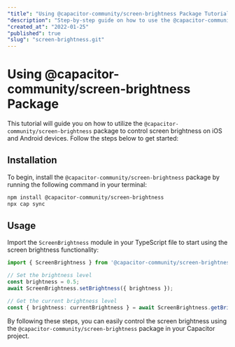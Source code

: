 ```yaml
---
"title": "Using @capacitor-community/screen-brightness Package Tutorial"
"description": "Step-by-step guide on how to use the @capacitor-community/screen-brightness package to control screen brightness on iOS and Android devices."
"created_at": "2022-01-25"
"published": true
"slug": "screen-brightness.git"
---
```


# Using @capacitor-community/screen-brightness Package

This tutorial will guide you on how to utilize the `@capacitor-community/screen-brightness` package to control screen brightness on iOS and Android devices. Follow the steps below to get started:

## Installation

To begin, install the `@capacitor-community/screen-brightness` package by running the following command in your terminal:

```bash
npm install @capacitor-community/screen-brightness
npx cap sync
```

## Usage

Import the `ScreenBrightness` module in your TypeScript file to start using the screen brightness functionality:

```typescript
import { ScreenBrightness } from '@capacitor-community/screen-brightness';

// Set the brightness level
const brightness = 0.5;
await ScreenBrightness.setBrightness({ brightness });

// Get the current brightness level
const { brightness: currentBrightness } = await ScreenBrightness.getBrightness();
```

By following these steps, you can easily control the screen brightness using the `@capacitor-community/screen-brightness` package in your Capacitor project.